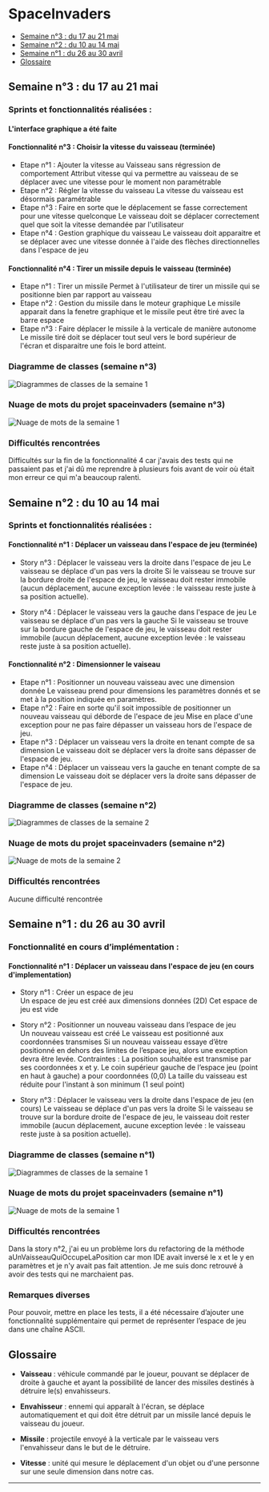 # SpaceInvaders

- [Semaine n°3 : du 17 au 21 mai](#semaine3)
- [Semaine n°2 : du 10 au 14 mai](#semaine2)
- [Semaine n°1 : du 26 au 30 avril](#semaine1)
- [Glossaire](#glossaire)



## Semaine n°3 : du 17 au 21 mai <a id="semaine3"></a>

### Sprints et fonctionnalités réalisées : 

#### L'interface graphique a été faite

#### Fonctionnalité n°3 : Choisir la vitesse du vaisseau (terminée)
- Etape n°1 : Ajouter la vitesse au Vaisseau sans régression de comportement 
Attribut vitesse qui va permettre au vaisseau de se déplacer avec une vitesse pour le moment non paramétrable
- Etape n°2 : Régler la vitesse du vaisseau 
La vitesse du vaisseau est désormais paramétrable
- Etape n°3 : Faire en sorte que le déplacement se fasse correctement pour une vitesse quelconque 
Le vaisseau doit se déplacer correctement quel que soit la vitesse demandée par l'utilisateur
- Etape n°4 : Gestion graphique du vaisseau
Le vaisseau doit apparaitre et se déplacer avec une vitesse donnée à l'aide des flèches directionnelles dans l'espace de jeu

#### Fonctionnalité n°4 : Tirer un missile depuis le vaisseau (terminée)
- Etape n°1 : Tirer un missile
Permet à l'utilisateur de tirer un missile qui se positionne bien par rapport au vaisseau
- Etape n°2 : Gestion du missile dans le moteur graphique
Le missile apparait dans la fenetre graphique et le missile peut être tiré avec la barre espace
- Etape n°3 : Faire déplacer le missile à la verticale de manière autonome 
Le missile tiré doit se déplacer tout seul vers le bord supérieur de l'écran et disparaitre une fois le bord atteint. 


### Diagramme de classes (semaine n°3)  

![Diagrammes de classes de la semaine 1](images/diagramme_S3.jpg)

### Nuage de mots du projet spaceinvaders (semaine n°3)  

![Nuage de mots de la semaine 1](images/nuageMots_S3.png)


### Difficultés rencontrées 
Difficultés sur la fin de la fonctionnalité 4 car j'avais des tests qui ne passaient pas et j'ai dû me reprendre à plusieurs fois avant de voir où était mon erreur ce qui m'a beaucoup ralenti. 

## Semaine n°2 : du 10 au 14 mai <a id="semaine2"></a>

### Sprints et fonctionnalités réalisées : 

#### Fonctionnalité n°1 : Déplacer un vaisseau dans l'espace de jeu (terminée)  

- Story n°3 : Déplacer le vaisseau vers la droite dans l'espace de jeu
Le vaisseau se déplace d'un pas vers la droite 
Si le vaisseau se trouve sur la bordure droite de l'espace de jeu, le vaisseau doit rester immobile (aucun déplacement, aucune exception levée : le vaisseau reste juste à sa position actuelle).

- Story n°4 : Déplacer le vaisseau vers la gauche dans l'espace de jeu
Le vaisseau se déplace d'un pas vers la gauche Si le vaisseau se trouve sur la bordure gauche de l'espace de jeu, le vaisseau doit rester immobile (aucun déplacement, aucune exception levée : le vaisseau reste juste à sa position actuelle).

#### Fonctionnalité n°2 : Dimensionner le vaiseau  
- Etape n°1 : Positionner un nouveau vaisseau avec une dimension donnée 
Le vaisseau prend pour dimensions les paramètres donnés et se met à la position indiquée en paramètres.
- Etape n°2 : Faire en sorte qu'il soit impossible de positionner un nouveau vaisseau qui déborde de l'espace de jeu
Mise en place d'une exception pour ne pas faire dépasser un vaisseau hors de l'espace de jeu.
- Etape n°3 : Déplacer un vaisseau vers la droite en tenant compte de sa dimension
Le vaisseau doit se déplacer vers la droite sans dépasser de l'espace de jeu.
- Etape n°4 : Déplacer un vaisseau vers la gauche en tenant compte de sa dimension 
Le vaisseau doit se déplacer vers la droite sans dépasser de l'espace de jeu.


### Diagramme de classes (semaine n°2)  

![Diagrammes de classes de la semaine 2](images/diagramme_S2.jpg)

### Nuage de mots du projet spaceinvaders (semaine n°2)  

![Nuage de mots de la semaine 2](images/nuageMots_S2.png)


### Difficultés rencontrées 
Aucune difficulté rencontrée

## Semaine n°1 : du 26 au 30 avril <a id="semaine1"></a>

### Fonctionnalité en cours d’implémentation : 

#### Fonctionnalité n°1 : Déplacer un vaisseau dans l'espace de jeu (en cours d'implementation)

- Story n°1 : Créer un espace de jeu  
Un espace de jeu est créé aux dimensions données (2D) 
Cet espace de jeu est vide

-  Story n°2 : Positionner un nouveau vaisseau dans l’espace de jeu  
Un nouveau vaisseau est créé
Le vaisseau est positionné aux coordonnées transmises
Si un nouveau vaisseau essaye d’être positionné en dehors des limites de l’espace jeu, alors une exception devra être levée.
 Contraintes :
La position souhaitée est transmise par ses coordonnées x et y.
Le coin supérieur gauche de l’espace jeu (point en haut à gauche) a pour coordonnées (0,0)
La taille du vaisseau est réduite pour l'instant à son minimum (1 seul point)    

- Story n°3 : Déplacer le vaisseau vers la droite dans l'espace de jeu (en cours)
Le vaisseau se déplace d'un pas vers la droite 
Si le vaisseau se trouve sur la bordure droite de l'espace de jeu, le vaisseau doit rester immobile (aucun déplacement, aucune exception levée : le vaisseau reste juste à sa position actuelle).


### Diagramme de classes (semaine n°1)  

![Diagrammes de classes de la semaine 1](images/diagramme_S1.jpg)

### Nuage de mots du projet spaceinvaders (semaine n°1)  

![Nuage de mots de la semaine 1](images/nuageMots_S1.png)


### Difficultés rencontrées 
Dans la story n°2, j'ai eu un problème lors du refactoring de la méthode aUnVaisseauQuiOccupeLaPosition car mon IDE avait inversé le x et le y en paramètres et je n'y avait pas fait attention. Je me suis donc retrouvé à avoir des tests qui ne marchaient pas.

### Remarques diverses
 Pour pouvoir, mettre en place les tests, il a été nécessaire d’ajouter une fonctionnalité supplémentaire qui permet de représenter l’espace de jeu dans une chaîne ASCII.




## Glossaire <a id="glossaire"></a>

* **Vaisseau** :  véhicule commandé par le joueur, pouvant se déplacer de droite à gauche et ayant la possibilité de lancer des missiles destinés à détruire le(s) envahisseurs.

* **Envahisseur**  :  ennemi qui apparaît à l'écran, se déplace automatiquement et qui doit être détruit par un missile lancé depuis le vaisseau du joueur.


* **Missile** :  projectile envoyé à la verticale par le vaisseau vers l'envahisseur dans le but de le détruire.

* **Vitesse** :  unité qui mesure le déplacement d'un objet ou d'une personne sur une seule dimension dans notre cas.

------------- 
